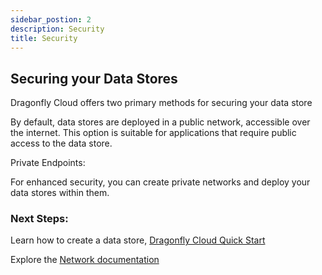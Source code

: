 ```yaml
---
sidebar_postion: 2
description: Security 
title: Security
---
```


## Securing your Data Stores 

Dragonfly Cloud offers two primary methods for securing your data store

By default, data stores are deployed in a public network, accessible over the internet. This option is suitable for applications that require public access to the data store.

Private Endpoints:

For enhanced security, you can create private networks and deploy your data stores within them.


### Next Steps:

Learn how to create a data store, [Dragonfly Cloud Quick Start](/cloud/quick-start) 

Explore the [Network documentation](../networks.md)